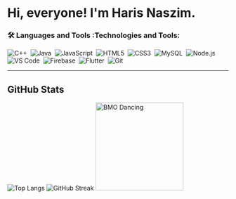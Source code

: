 # Hi, everyone! I'm Haris Naszim.

### :hammer_and_wrench: Languages and Tools :**Technologies and Tools:**  
  <img src="https://img.shields.io/badge/C%2B%2B-00599C?style=flat-square&logo=c%2B%2B&logoColor=white" alt="C++"/>&nbsp;
  <img src="https://img.shields.io/badge/-Java-007396?style=flat-square&logo=java&logoColor=white" alt="Java"/>&nbsp;
  <img src="https://img.shields.io/badge/-JavaScript-F7DF1E?style=flat-square&logo=javascript&logoColor=black" alt="JavaScript"/>&nbsp;
  <img src="https://img.shields.io/badge/-HTML5-E34F26?style=flat-square&logo=html5&logoColor=white" alt="HTML5"/>&nbsp;
  <img src="https://img.shields.io/badge/-CSS3-1572B6?style=flat-square&logo=css3" alt="CSS3"/>&nbsp;
  <img src="https://img.shields.io/badge/-MySQL-4479A1?style=flat-square&logo=mysql&logoColor=white" alt="MySQL"/>&nbsp;
  <img src="https://img.shields.io/badge/-Node.js-339933?style=flat-square&logo=node.js&logoColor=white" alt="Node.js"/>&nbsp;
  <img src="https://img.shields.io/badge/-VS%20Code-007ACC?style=flat-square&logo=visual-studio-code&logoColor=white" alt="VS Code"/>&nbsp;
  <img src="https://img.shields.io/badge/-Firebase-FFCA28?style=flat-square&logo=firebase&logoColor=white" alt="Firebase"/>&nbsp;
  <img src="https://img.shields.io/badge/-Flutter-02569B?style=flat-square&logo=flutter&logoColor=white" alt="Flutter"/>&nbsp;
  <img src="https://img.shields.io/badge/-Git-F05032?style=flat-square&logo=git&logoColor=white" alt="Git"/>&nbsp;

---

## GitHub Stats


  
  ![Top Langs](https://github-readme-stats.vercel.app/api/top-langs/?username=Dat1n&layout=compact&theme=vision-friendly-dark) ![GitHub Streak](http://github-readme-streak-stats.herokuapp.com?user=Dat1n&theme=dark&background=000000)  <img src="https://github.com/user-attachments/assets/710adc92-9124-4ebd-9e77-0ce1911b99ff" alt="BMO Dancing" width="200" height="200" />
